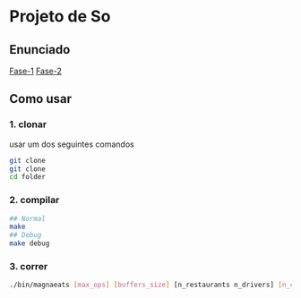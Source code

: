 # Projeto de So

## Enunciado

[Fase-1](https://www.youtube.com/watch?v=dQw4w9WgXcQ)
[Fase-2](https://www.youtube.com/watch?v=dQw4w9WgXcQ)

## Como usar

### 1. clonar

usar um dos seguintes comandos

```sh
git clone 
git clone 
cd folder
```

### 2. compilar

```sh
## Normal
make
## Debug
make debug
```

### 3. correr

```sh
./bin/magnaeats [max_ops] [buffers_size] [n_restaurants n_drivers] [n_clients]
```


